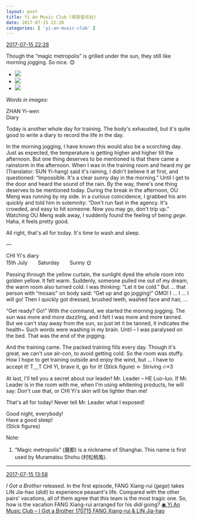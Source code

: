 ```yaml
---
layout: post
title: Yi An Music Club (易安音乐社)
date: 2017-07-15 22:28
categories: [ 'yi-an-music-club' ]
---
```


<div class="weibo-info">
  <a href="http://weibo.com/6094546964/FcxTpgnMN">2017-07-15 22:28</a>
</div>

Though the “magic metropolis” is grilled under the sun, they still like morning jogging. So nice. :blush:

<!-- more -->

<ul class="weibo-pic-list-1">
  <li class="weibo-pic">
    <a href="https://wx1.sinaimg.cn/mw690/006Es64Agy1fhkxsjtpp9j30u017pqod.jpg"><img src="https://wx1.sinaimg.cn/thumb150/006Es64Agy1fhkxsjtpp9j30u017pqod.jpg" /></a>
  </li>
  <li class="weibo-pic">
    <a href="https://wx2.sinaimg.cn/mw690/006Es64Agy1fhkxskpyvmj30u017w7n8.jpg"><img src="https://wx2.sinaimg.cn/thumb150/006Es64Agy1fhkxskpyvmj30u017w7n8.jpg" /></a>
  </li>
  <li class="weibo-pic">
    <a href="https://wx3.sinaimg.cn/mw690/006Es64Agy1fhkxslsmvqj30u017xk7y.jpg"><img src="https://wx3.sinaimg.cn/thumb150/006Es64Agy1fhkxslsmvqj30u017xk7y.jpg" /></a>
  </li>
</ul>

*Words in images:*

ZHAN Yi-wen  
Diary

Today is another whole day for training. The body's exhausted, but it's quite good to write a diary to record the life in the day.

In the morning jogging, I have known this would also be a scorching day. Just as expected, the temperature is getting higher and higher till the afternoon. But one thing deserves to be mentioned is that there came a rainstorm in the afternoon. When I was in the training room and heard my *ge* (Translator: SUN Yi-hang) said it's raining, I didn't believe it at first, and questioned: “Impossible. It's a clear sunny day in the morning.” Until I get to the door and heard the sound of the rain. By the way, there's one thing deserves to be mentioned today. During the break in the afternoon, OU Meng was running by my side. In a curious coincidence, I grabbed his arm quickly and told him in solemnity: “Don't run fast in the agency. It's crowded, and easy to hit someone. Now you may go, don't trip up.” Watching OU Meng walk away, I suddenly found the feeling of being *gege*. Haha, it feels pretty good.

All right, that's all for today. It's time to wash and sleep.

—

CHI Yi's diary  
15th July　　Saturday　　Sunny :sun_with_face:

Passing through the yellow curtain, the sunlight dyed the whole room into golden yellow. It felt warm. Suddenly, someone pulled me out of my dream, the warm room also turned cold. I was thinking: “Let it be cold.” But … that person with “mosaic” on body said: “Get up and go jogging!” OMG! I … I … I will go! Then I quickly got dressed, brushed teeth, washed face and hair, …

“Get ready? Go!” With the command, we started the morning jogging. The sun was more and more dazzling, and I felt I was more and more tanned. But we can't stay away from the sun, so just let it be tanned, it indicates the health~ Such words were washing in my brain. Until – I was paralysed on the bed. That was the end of the jogging.

And the training came. The packed training fills every day. Though it's great, we can't use air-con, to avoid getting cold. So the room was stuffy. How I hope to get training outside and enjoy the wind, but … I have to accept it! T﹏T CHI Yi, brave it, go for it! (Stick figure) ← Striving :fire:×3

At last, I'll tell you a secret about our leader! Mr. Leader – HE Luo-luo. If Mr. Leader is in the room with me, when I'm using whitening products, he will say: Don't use that, or CHI Yi's skin will be lighter than me!

That's all for today! Never tell Mr. Leader what I exposed!

Good night, everybody!  
Have a good sleep!  
(Stick figures)

Note:
1. “Magic metropolis” (魔都) is a nickname of Shanghai. This name is first used by Muramatsu Shohu (村松梢風).

---

<div class="weibo-info">
  <a href="http://weibo.com/6094546964/FcuyIF56E">2017-07-15 13:58</a>
</div>

*I Got a Brother* released. In the first episode, FANG Xiang-rui (*gege*) takes LIN Jia-hao (*didi*) to experience peasant's life. Compared with the other pairs' vacations, all of them agree that this team is the most tragic one. So, how is the vacation FANG Xiang-rui arranged for his *didi* going? [◉ Yi An Music Club – I Got a Brother 170715 FANG Xiang-rui & LIN Jia-hao](https://www.youtube.com/watch?v=rgIl9F5qh-w)
